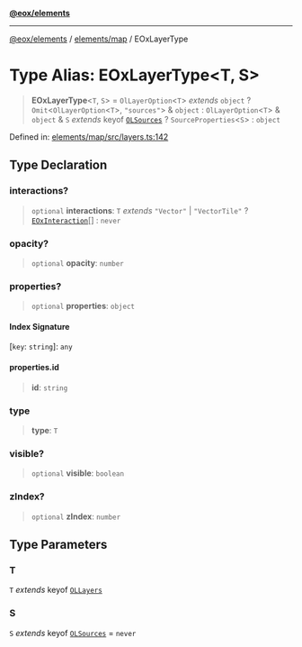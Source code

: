 [**@eox/elements**](../../../README.md)

***

[@eox/elements](../../../modules.md) / [elements/map](../README.md) / EOxLayerType

# Type Alias: EOxLayerType\<T, S\>

> **EOxLayerType**\<`T`, `S`\> = `OlLayerOption`\<`T`\> *extends* `object` ? `Omit`\<`OlLayerOption`\<`T`\>, `"sources"`\> & `object` : `OlLayerOption`\<`T`\> & `object` & `S` *extends* keyof [`OLSources`](OLSources.md) ? `SourceProperties`\<`S`\> : `object`

Defined in: [elements/map/src/layers.ts:142](https://github.com/EOX-A/EOxElements/blob/ca51b63a9bb0be7232536206856b85340431bcbd/elements/map/src/layers.ts#L142)

## Type Declaration

### interactions?

> `optional` **interactions**: `T` *extends* `"Vector"` \| `"VectorTile"` ? [`EOxInteraction`](EOxInteraction.md)[] : `never`

### opacity?

> `optional` **opacity**: `number`

### properties?

> `optional` **properties**: `object`

#### Index Signature

\[`key`: `string`\]: `any`

#### properties.id

> **id**: `string`

### type

> **type**: `T`

### visible?

> `optional` **visible**: `boolean`

### zIndex?

> `optional` **zIndex**: `number`

## Type Parameters

### T

`T` *extends* keyof [`OLLayers`](OLLayers.md)

### S

`S` *extends* keyof [`OLSources`](OLSources.md) = `never`
